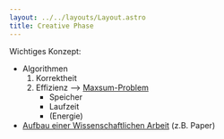 ```yaml
---
layout: ../../layouts/Layout.astro
title: Creative Phase 
---
```

Wichtiges Konzept:
- Algorithmen
	1. Korrektheit
	2. Effizienz --> [Maxsum-Problem](../maxsum-problem)
		- Speicher
		- Laufzeit
		- (Energie)
- [Aufbau einer Wissenschaftlichen Arbeit](../aufbauWissArbeit) (z.B. Paper)
